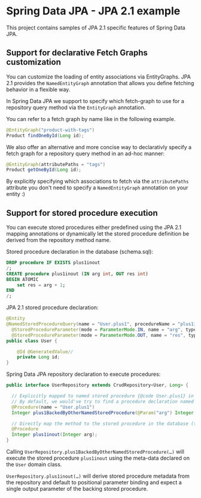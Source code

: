 # Spring Data JPA - JPA 2.1 example

This project contains samples of JPA 2.1 specific features of Spring Data JPA.

## Support for declarative Fetch Graphs customization

You can customize the loading of entity associations via EntityGraphs. JPA 2.1 provides the `NamedEntityGraph` annotation
that allows you define fetching behavior in a flexible way.

In Spring Data JPA we support to specify which fetch-graph to use for a repository query method via the `EntityGraph` annotation.

You can refer to a fetch graph by name like in the following example.
```java
@EntityGraph("product-with-tags")
Product findOneById(Long id);
```

We also offer an alternative and more concise way to declarativly specify a fetch graph for a repository query method in an 
ad-hoc manner:
```java
@EntityGraph(attributePaths = "tags")
Product getOneById(Long id);
```
By explicitly specifying which associations to fetch via the `attributePaths` attribute you don't need to specify a 
`NamedEntityGraph` annotation on your entity :)

## Support for stored procedure execution

You can execute stored procedures either predefined using the JPA 2.1 mapping annotations or dynamically let the stored procedure definition be derived from the repository method name.

Stored procedure declaration in the database (schema.sql):

```sql
DROP procedure IF EXISTS plus1inout
/;
CREATE procedure plus1inout (IN arg int, OUT res int)
BEGIN ATOMIC
    set res = arg + 1;
END
/;
```

JPA 2.1 stored procedure declaration:

```java
@Entity
@NamedStoredProcedureQuery(name = "User.plus1", procedureName = "plus1inout", parameters = {
  @StoredProcedureParameter(mode = ParameterMode.IN, name = "arg", type = Integer.class),
  @StoredProcedureParameter(mode = ParameterMode.OUT, name = "res", type = Integer.class) })
public class User {

    @Id @GeneratedValue//
    private Long id;
}

```

Spring Data JPA repository declaration to execute procedures:

```java
public interface UserRepository extends CrudRepository<User, Long> {

  // Explicitly mapped to named stored procedure {@code User.plus1} in the {@link EntityManager}.
  // By default, we would've try to find a procedure declaration named User.plus1BackedByOtherNamedStoredProcedure
  @Procedure(name = "User.plus1")
  Integer plus1BackedByOtherNamedStoredProcedure(@Param("arg") Integer arg);

  // Directly map the method to the stored procedure in the database (to avoid the annotation madness on your domain classes).
  @Procedure
  Integer plus1inout(Integer arg);
}
```

Calling `UserRepository.plus1BackedByOtherNamedStoredProcedure(…)` will execute the stored procedure `plus1inout` using the meta-data declared on the `User` domain class.

`UserRepository.plus1inout(…)` will derive stored procedure metadata from the repository and default to positional parameter binding and expect a single output parameter of the backing stored procedure.